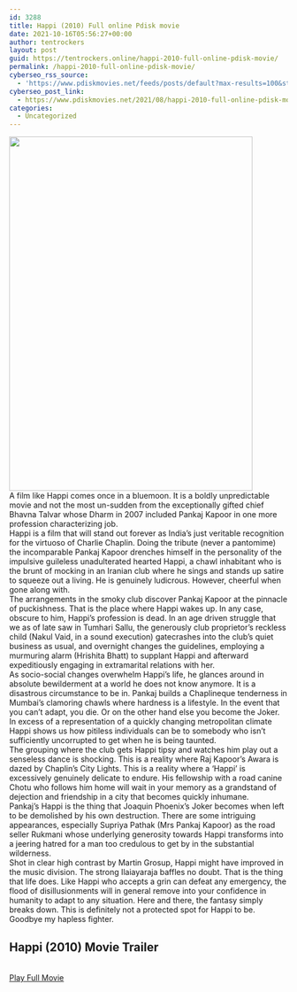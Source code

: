 ```yaml
---
id: 3288
title: Happi (2010) Full online Pdisk movie
date: 2021-10-16T05:56:27+00:00
author: tentrockers
layout: post
guid: https://tentrockers.online/happi-2010-full-online-pdisk-movie/
permalink: /happi-2010-full-online-pdisk-movie/
cyberseo_rss_source:
  - 'https://www.pdiskmovies.net/feeds/posts/default?max-results=100&start-index=1101'
cyberseo_post_link:
  - https://www.pdiskmovies.net/2021/08/happi-2010-full-online-pdisk-movie.html
categories:
  - Uncategorized
---
```

<div class="separator">
  <a href="https://1.bp.blogspot.com/-FL4N9cXBclw/YRJJtHyB4WI/AAAAAAAAAFU/x_UF6dnqIJ4OZ6XGHxsCU2peZuOsx2KsgCLcBGAsYHQ/s380/Happi%2B%25282010%2529%2BFull%2Bonline%2BPdisk%2Bmovie.jpg" imageanchor="1"><img loading="lazy" border="0" data-original-height="380" data-original-width="261" height="640" src="https://1.bp.blogspot.com/-FL4N9cXBclw/YRJJtHyB4WI/AAAAAAAAAFU/x_UF6dnqIJ4OZ6XGHxsCU2peZuOsx2KsgCLcBGAsYHQ/w440-h640/Happi%2B%25282010%2529%2BFull%2Bonline%2BPdisk%2Bmovie.jpg" width="440" /></a>
</div>



<div>
  <div>
    <span>A film like Happi comes once in a bluemoon. It is a boldly unpredictable movie and not the most un-sudden from the exceptionally gifted chief Bhavna Talvar whose Dharm in 2007 included Pankaj Kapoor in one more profession characterizing job.&nbsp;</span>
  </div>
  
  <div>
    <span>Happi is a film that will stand out forever as India&#8217;s just veritable recognition for the virtuoso of Charlie Chaplin. Doing the tribute (never a pantomime) the incomparable Pankaj Kapoor drenches himself in the personality of the impulsive guileless unadulterated hearted Happi, a chawl inhabitant who is the brunt of mocking in an Iranian club where he sings and stands up satire to squeeze out a living. He is genuinely ludicrous. However, cheerful when gone along with.&nbsp;</span>
  </div>
  
  <div>
    <span>The arrangements in the smoky club discover Pankaj Kapoor at the pinnacle of puckishness. That is the place where Happi wakes up. In any case, obscure to him, Happi&#8217;s profession is dead. In an age driven struggle that we as of late saw in Tumhari Sallu, the generously club proprietor&#8217;s reckless child (Nakul Vaid, in a sound execution) gatecrashes into the club&#8217;s quiet business as usual, and overnight changes the guidelines, employing a murmuring alarm (Hrishita Bhatt) to supplant Happi and afterward expeditiously engaging in extramarital relations with her.&nbsp;</span>
  </div>
  
  <div>
    <span>As socio-social changes overwhelm Happi&#8217;s life, he glances around in absolute bewilderment at a world he does not know anymore. It is a disastrous circumstance to be in. Pankaj builds a Chaplineque tenderness in Mumbai&#8217;s clamoring chawls where hardness is a lifestyle. In the event that you can&#8217;t adapt, you die. Or on the other hand else you become the Joker.&nbsp;</span>
  </div>
  
  <div>
    <span>In excess of a representation of a quickly changing metropolitan climate Happi shows us how pitiless individuals can be to somebody who isn&#8217;t sufficiently uncorrupted to get when he is being taunted.&nbsp;</span>
  </div>
  
  <div>
    <span>The grouping where the club gets Happi tipsy and watches him play out a senseless dance is shocking. This is a reality where Raj Kapoor&#8217;s Awara is dazed by Chaplin&#8217;s City Lights. This is a reality where a &#8216;Happi&#8217; is excessively genuinely delicate to endure. His fellowship with a road canine Chotu who follows him home will wait in your memory as a grandstand of dejection and friendship in a city that becomes quickly inhumane.&nbsp;</span>
  </div>
  
  <div>
    <span>Pankaj&#8217;s Happi is the thing that Joaquin Phoenix&#8217;s Joker becomes when left to be demolished by his own destruction. There are some intriguing appearances, especially Supriya Pathak (Mrs Pankaj Kapoor) as the road seller Rukmani whose underlying generosity towards Happi transforms into a jeering hatred for a man too credulous to get by in the substantial wilderness.&nbsp;</span>
  </div>
  
  <div>
    <span>Shot in clear high contrast by Martin Grosup, Happi might have improved in the music division. The strong Ilaiayaraja baffles no doubt. That is the thing that life does. Like Happi who accepts a grin can defeat any emergency, the flood of disillusionments will in general remove into your confidence in humanity to adapt to any situation. Here and there, the fantasy simply breaks down. This is definitely not a protected spot for Happi to be. Goodbye my hapless fighter.</span>
  </div>
</div>

<div>
  <h2>
    <span>Happi (2010) Movie Trailer</span>
  </h2>
</div>

  
<a href="https://kofilink.com/1/bnYyaWNwMDAwaDho?dn=1" onclick="window.open('https://kofilink.com/1/bnYyaWNwMDAwaDho?dn=1','popup','width=600,height=600'); return false;" target="popup" rel="noopener"><br /> Play Full Movie<br /> </a>